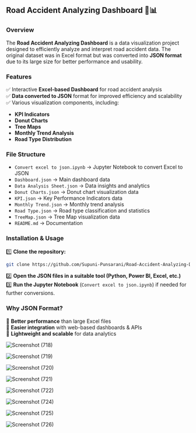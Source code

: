 
## **Road Accident Analyzing Dashboard 🚗📊**  

### **Overview**  
The **Road Accident Analyzing Dashboard** is a data visualization project designed to efficiently analyze and interpret road accident data. The original dataset was in Excel format but was converted into **JSON format** due to its large size for better performance and usability.  

### **Features**  
✅ Interactive **Excel-based Dashboard** for road accident analysis  
✅ **Data converted to JSON** format for improved efficiency and scalability  
✅ Various visualization components, including:  
   - **KPI Indicators**  
   - **Donut Charts**   
   - **Tree Maps**   
   - **Monthly Trend Analysis**  
   - **Road Type Distribution**   

### **File Structure**  
- `Convert excel to json.ipynb` → Jupyter Notebook to convert Excel to JSON  
- `Dashboard.json` → Main dashboard data  
- `Data Analysis Sheet.json` → Data insights and analytics  
- `Donut Charts.json` → Donut chart visualization data  
- `KPI.json` → Key Performance Indicators data  
- `Monthly Trend.json` → Monthly trend analysis  
- `Road Type.json` → Road type classification and statistics  
- `TreeMap.json` → Tree Map visualization data  
- `README.md` → Documentation  

### **Installation & Usage**  
1️⃣ **Clone the repository:**  
```sh
git clone https://github.com/Supuni-Punsarani/Road-Accident-Analyzing-Dashboard.git
```  
2️⃣ **Open the JSON files in a suitable tool (Python, Power BI, Excel, etc.)**  
3️⃣ **Run the Jupyter Notebook** (`Convert excel to json.ipynb`) if needed for further conversions.  

### **Why JSON Format?**  
🔹 **Better performance** than large Excel files  
🔹 **Easier integration** with web-based dashboards & APIs  
🔹 **Lightweight and scalable** for data analytics  

![Screenshot (718)](https://github.com/user-attachments/assets/60b38f35-7ded-453f-9d58-dd11cdb6c227)

![Screenshot (719)](https://github.com/user-attachments/assets/4a34460f-4a09-4b24-bb35-40b64bdb5321)

![Screenshot (720)](https://github.com/user-attachments/assets/65617015-def9-4083-957e-56934254cc98)

![Screenshot (721)](https://github.com/user-attachments/assets/9ed27ae2-404e-4428-b2ad-d133644e1dd8)

![Screenshot (722)](https://github.com/user-attachments/assets/b771c2df-f7d7-4813-bff2-b7c14f9839ac)

![Screenshot (724)](https://github.com/user-attachments/assets/f0fd219d-66d4-4176-a13b-c82793dfb5f3)

![Screenshot (725)](https://github.com/user-attachments/assets/d205dcef-8910-4b85-803d-5a84ef7c8074)

![Screenshot (726)](https://github.com/user-attachments/assets/186e16d9-c418-411d-b9f0-e76476f92846)
